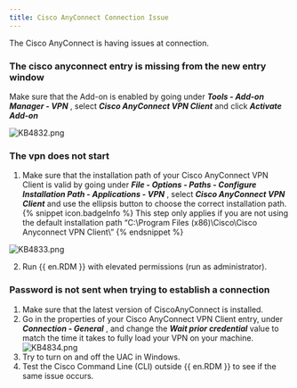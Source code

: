 ```yaml
---
title: Cisco AnyConnect Connection Issue
---
```

The Cisco AnyConnect is having issues at connection.
### The cisco anyconnect entry is missing from the new entry window
Make sure that the Add-on is enabled by going under ***Tools - Add-on Manager - VPN*** , select ***Cisco AnyConnect VPN Client*** and click ***Activate Add-on***  

![KB4832.png](/img/en/kb/KB4832.png)

### The vpn does not start
1. Make sure that the installation path of your Cisco AnyConnect VPN Client is valid by going under ***File - Options - Paths - Configure Installation Path - Applications - VPN*** , select ***Cisco AnyConnect VPN Client*** and use the ellipsis button to choose the correct installation path.  
{% snippet icon.badgeInfo %}
This step only applies if you are not using the default installation path “C:\Program Files (x86)\Cisco\Cisco Anyconnect VPN Client\”
{% endsnippet %}  

![KB4833.png](/img/en/kb/KB4833.png)

2. Run {{ en.RDM }} with elevated permissions (run as administrator).

### Password is not sent when trying to establish a connection
1. Make sure that the latest version of CiscoAnyConnect is installed.
1. Go in the properties of your Cisco AnyConnect VPN Client entry, under ***Connection - General*** , and change the ***Wait prior credential*** value to match the time it takes to fully load your VPN on your machine.  
![KB4834.png](/img/en/kb/KB4834.png)
1. Try to turn on and off the UAC in Windows.
1. Test the Cisco Command Line (CLI) outside {{ en.RDM }} to see if the same issue occurs.
